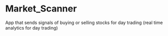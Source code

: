 # Market_Scanner
App that sends signals of buying or selling stocks for day trading (real time analytics for day trading)

